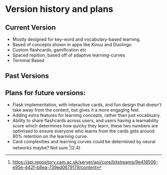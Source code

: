 
# Version history and plans
## Current Version
- Mostly designed for key-word and vocabulary-based learning.
- Based of concepts shown in apps like Kinuu and Duolingo
- Custom flashcards, gamification etc
- Spaced repition, based off of adaptive learning-curves
- Terminal Based


## Past Versions

## Plans for future versions:
- Flask implementation, with interactive cards, and fun design that doesn't take away from the content, but gives it a more engaging feel.
- Adding extra features for learning concepts, rather than just vocabluary.
- Ability to share flashcards across users, and users having a learnability score which determines how quicky they learn, these two numbers are optimised to ensure everyone who learns from the cards gets around 80% retention on the learning curve.
- Card complexities and learning curves could be determined by neural networks maybe? Not sure [^1](2.4)


[^1]: https://api.repository.cam.ac.uk/server/api/core/bitstreams/9e418506-e95e-442f-b8ea-739ed0679179/content


